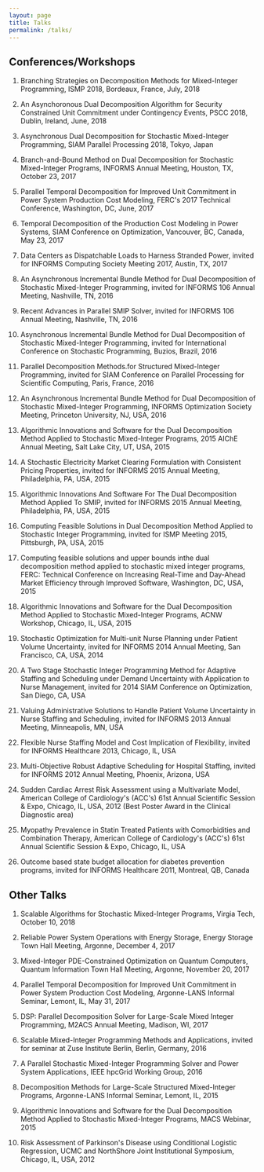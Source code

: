 ```yaml
---
layout: page
title: Talks
permalink: /talks/
---
```


## Conferences/Workshops

1. Branching Strategies on Decomposition Methods for Mixed-Integer Programming, ISMP 2018, Bordeaux, France, July, 2018

1. An Asynchoronous Dual Decomposition Algorithm for Security Constrained Unit Commitment under Contingency Events, PSCC 2018, Dublin, Ireland, June, 2018

1. Asynchronous Dual Decomposition for Stochastic Mixed-Integer Programming, SIAM Parallel Processing 2018, Tokyo, Japan

1. Branch-and-Bound Method on Dual Decomposition for Stochastic Mixed-Integer Programs, INFORMS Annual Meeting, Houston, TX, October 23, 2017

1. Parallel Temporal Decomposition for Improved Unit Commitment in Power System Production Cost Modeling, FERC's 2017 Technical Conference, Washington, DC, June, 2017

1. Temporal Decomposition of the Production Cost Modeling in Power Systems, SIAM Conference on Optimization, Vancouver, BC, Canada, May 23, 2017

1. Data Centers as Dispatchable Loads to Harness Stranded Power, invited for INFORMS Computing Society Meeting 2017, Austin, TX, 2017

1. An Asynchronous Incremental Bundle Method for Dual Decomposition of Stochastic Mixed-Integer Programming, invited for INFORMS 106 Annual Meeting, Nashville, TN, 2016

1. Recent Advances in Parallel SMIP Solver, invited for INFORMS 106 Annual Meeting, Nashville, TN, 2016

1. Asynchronous Incremental Bundle Method for Dual Decomposition of Stochastic Mixed-Integer Programming, invited for International Conference on Stochastic Programming, Buzios, Brazil, 2016

1. Parallel Decomposition Methods.for Structured Mixed-Integer Programming, invited for SIAM Conference on Parallel Processing for Scientific Computing, Paris, France, 2016

1. An Asynchronous Incremental Bundle Method for Dual Decomposition of Stochastic Mixed-Integer Programming, INFORMS Optimization Society Meeting, Princeton University, NJ, USA, 2016 

1. Algorithmic Innovations and Software for the Dual Decomposition Method Applied to Stochastic Mixed-Integer Programs, 2015 AIChE Annual Meeting, Salt Lake City, UT, USA, 2015

1. A Stochastic Electricity Market Clearing Formulation with Consistent Pricing Properties, invited for INFORMS 2015 Annual Meeting, Philadelphia, PA, USA, 2015

1. Algorithmic Innovations And Software For The Dual Decomposition Method Applied To SMIP, invited for INFORMS 2015 Annual Meeting, Philadelphia, PA, USA, 2015

1. Computing Feasible Solutions in Dual Decomposition Method Applied to Stochastic Integer Programming, invited for ISMP Meeting 2015, Pittsburgh, PA, USA, 2015

1. Computing feasible solutions and upper bounds inthe dual decomposition method applied to stochastic mixed integer programs, FERC: Technical Conference on Increasing Real-Time and Day-Ahead Market Efficiency through Improved Software, Washington, DC, USA, 2015

1. Algorithmic Innovations and Software for the Dual Decomposition Method Applied to Stochastic Mixed-Integer Programs, ACNW Workshop, Chicago, IL, USA, 2015

1. Stochastic Optimization for Multi-unit Nurse Planning under Patient Volume Uncertainty, invited for INFORMS 2014 Annual Meeting, San Francisco, CA, USA, 2014

1. A Two Stage Stochastic Integer Programming Method for Adaptive Staffing and Scheduling under Demand Uncertainty with Application to Nurse Management, invited for 2014 SIAM Conference on Optimization, San Diego, CA, USA

1. Valuing Administrative Solutions to Handle Patient Volume Uncertainty in Nurse Staffing and Scheduling, invited for INFORMS 2013 Annual Meeting, Minneapolis, MN, USA

1. Flexible Nurse Staffing Model and Cost Implication of Flexibility, invited for INFORMS Healthcare 2013, Chicago, IL, USA

1. Multi-Objective Robust Adaptive Scheduling for Hospital Staffing, invited for INFORMS 2012 Annual Meeting, Phoenix, Arizona, USA

1. Sudden Cardiac Arrest Risk Assessment using a Multivariate Model, American College of Cardiology's (ACC's) 61st Annual Scientific Session & Expo, Chicago, IL, USA, 2012 (Best Poster Award in the Clinical Diagnostic area)

1. Myopathy Prevalence in Statin Treated Patients with Comorbidities and Combination Therapy, American College of Cardiology's (ACC's) 61st Annual Scientific Session & Expo, Chicago, IL, USA

1. Outcome based state budget allocation for diabetes prevention programs, invited for INFORMS Healthcare 2011, Montreal, QB, Canada

## Other Talks

1. Scalable Algorithms for Stochastic Mixed-Integer Programs, Virgia Tech, October 10, 2018

1. Reliable Power System Operations with Energy Storage, Energy Storage Town Hall Meeting, Argonne, December 4, 2017

1. Mixed-Integer PDE-Constrained Optimization on Quantum Computers, Quantum Information Town Hall Meeting, Argonne, November 20, 2017

1. Parallel Temporal Decomposition for Improved Unit Commitment in Power System Production Cost Modeling, Argonne-LANS Informal Seminar, Lemont, IL, May 31, 2017

1. DSP: Parallel Decomposition Solver for Large-Scale Mixed Integer Programming, M2ACS Annual Meeting, Madison, WI, 2017

1. Scalable Mixed-Integer Programming Methods and Applications, invited for seminar at Zuse Institute Berlin, Berlin, Germany, 2016

1. A Parallel Stochastic Mixed-Integer Programming Solver and Power System Applications, IEEE hpcGrid Working Group, 2016

1. Decomposition Methods for Large-Scale Structured Mixed-Integer Programs, Argonne-LANS Informal Seminar, Lemont, IL, 2015

1. Algorithmic Innovations and Software for the Dual Decomposition Method Applied to Stochastic Mixed-Integer Programs, MACS Webinar, 2015

1. Risk Assessment of Parkinson's Disease using Conditional Logistic Regression, UCMC and NorthShore Joint Institutional Symposium, Chicago, IL, USA, 2012
